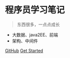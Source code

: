 <!-- 封面文件-->
# 程序员学习笔记

> 东西很多，一点点成长
* 大数据、java2EE、前端
* 架构、中间件

[GitHub](https://github.com/programmerIm/ProgrammerIm.git)
[Get Started](#quick-start)